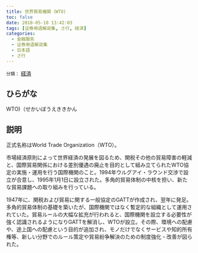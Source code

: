 ```yaml
---
title: 世界貿易機関（WTO)
toc: false
date: 2018-05-18 13:42:03
tags: [证券用语解说集, さ行, 経済]
categories:
  - 金融服务
  - 证券用语解说集
  - 日本語
  - さ行
---
```


`分類：` [経済](/tags/経済/)

## ひらがな

WTO)（せかいぼうえききかん

## 説明

正式名称はWorld Trade Organization（WTO）。

市場経済原則によって世界経済の発展を図るため、関税その他の貿易障害の軽減と、国際貿易関係における差別優遇の廃止を目的として組み立てられたWTO協定の実施・運用を行う国際機関のこと。1994年ウルグアイ・ラウンド交渉で設立が合意し、1995年1月1日に設立された。多角的貿易体制の中核を担い、新たな貿易課題への取り組みを行っている。

1947年に、関税および貿易に関する一般協定のGATTが作成され、翌年に発足。多角的貿易体制の基礎を築いたが、国際機関ではなく暫定的な組織として運用されていた。貿易ルールの大幅な拡充が行われると、国際機関を設立する必要性が強く認識されるようになりGATTを解消し、WTOが設立。その際、環境への配慮や、途上国への配慮という目的が追加され、モノだけでなくサービスや知的所有権等、新しい分野でのルール策定や貿易紛争解決のための制度強化・改善が図られた。
